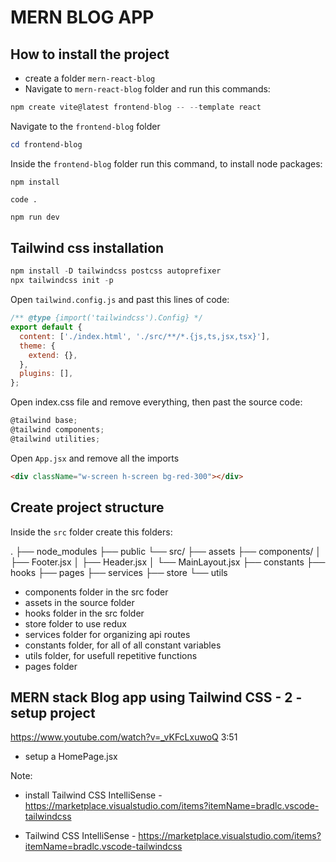# MERN BLOG APP

## How to install the project

- create a folder `mern-react-blog`
- Navigate to `mern-react-blog` folder and run this commands:

```js
npm create vite@latest frontend-blog -- --template react
```

Navigate to the `frontend-blog` folder

```powershell
cd frontend-blog
```

Inside the `frontend-blog` folder run this command, to install node packages:

```cd frontend-blog
npm install
```

```cd frontend-blog
code .
```

```js
npm run dev
```

## Tailwind css installation

```powershell
npm install -D tailwindcss postcss autoprefixer
npx tailwindcss init -p
```

Open `tailwind.config.js` and past this lines of code:

```js
/** @type {import('tailwindcss').Config} */
export default {
  content: ['./index.html', './src/**/*.{js,ts,jsx,tsx}'],
  theme: {
    extend: {},
  },
  plugins: [],
};
```

Open index.css file and remove everything, then past the source code:

```js
@tailwind base;
@tailwind components;
@tailwind utilities;
```

Open `App.jsx` and remove all the imports

```html
<div className="w-screen h-screen bg-red-300"></div>
```

## Create project structure

Inside the `src` folder create this folders:

.
├── node_modules
├── public
└── src/
├── assets
├── components/
│ ├── Footer.jsx
│ ├── Header.jsx
│ └── MainLayout.jsx
├── constants
├── hooks
├── pages
├── services
├── store
└── utils

- components folder in the src foder
- assets in the source folder
- hooks folder in the src folder
- store folder to use redux
- services folder for organizing api routes
- constants folder, for all of all constant variables
- utils folder, for usefull repetitive functions
- pages folder

## MERN stack Blog app using Tailwind CSS - 2 - setup project

https://www.youtube.com/watch?v=_vKFcLxuwoQ
3:51

- setup a HomePage.jsx

Note:

- install Tailwind CSS IntelliSense - https://marketplace.visualstudio.com/items?itemName=bradlc.vscode-tailwindcss

- Tailwind CSS IntelliSense - https://marketplace.visualstudio.com/items?itemName=bradlc.vscode-tailwindcss
